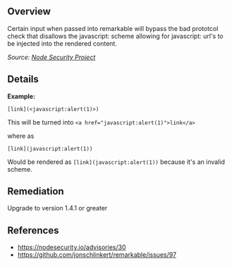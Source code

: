 ## Overview

Certain input when passed into remarkable will bypass the bad prototcol check that disallows the javascript: scheme allowing for javascript: url's to be injected into the rendered content.

_Source: [Node Security Project](https://nodesecurity.io/advisories/30)_

## Details

**Example:**

```
[link](<javascript:alert(1)>)
```
This will be turned into `<a href="javascript:alert(1)">link</a>`

where as

```
[link](javascript:alert(1))
```

Would be rendered as `[link](javascript:alert(1))` because it's an invalid scheme.

## Remediation

Upgrade to version 1.4.1 or greater

## References
- https://nodesecurity.io/advisories/30
- https://github.com/jonschlinkert/remarkable/issues/97
